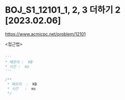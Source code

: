 # BOJ_S1_12101_1, 2, 3 더하기 2 [2023.02.06]
https://www.acmicpc.net/problem/12101

<접근법>

```

```




```python
'''
* 메모리 :  KB
* 시간 :  ms
'''


```




```java
/**
 * 메모리  :  KB
 * 시간   :  ms
 */


```

